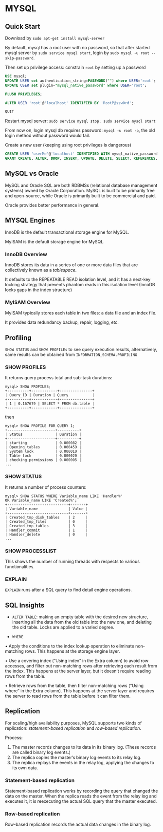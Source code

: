 # MYSQL

## Quick Start

Download by `sudo apt-get install mysql-server`

By default, mysql has a root user with no password, so that after started mysql server by `sudo service mysql start`, login by `sudo mysql -u root --skip-password`.

Then set up privilege access: 
constrain `root` by setting up a password
```sql
USE mysql;
UPDATE USER set authentication_string=PASSWORD("") where USER='root';
UPDATE USER set plugin="mysql_native_password" where USER='root';

FLUSH PRIVILEGES;

ALTER USER 'root'@'localhost' IDENTIFIED BY 'RootP@ssw0rd';

QUIT
```

Restart mysql server: `sudo service mysql stop; sudo service mysql start`

From now on, login mysql db requires password: `mysql -u root -p`, the old login method without password would fail.

Create a new user (keeping using root privileges is dangerous)
```sql
CREATE USER 'userMe'@'localhost' IDENTIFIED WITH mysql_native_password BY 'MyP@ssw0rd';
GRANT CREATE, ALTER, DROP, INSERT, UPDATE, DELETE, SELECT, REFERENCES, RELOAD on *.* TO 'userMe'@'localhost' WITH GRANT OPTION;
```

## MySQL vs Oracle

MySQL and Oracle SQL are both RDBMSs (relational database management systems) owned by Oracle Corporation. MySQL is built to be primarily free and open-source, while Oracle is primarily built to be commercial and paid.

Oracle provides better performance in general.

## MYSQL Engines

InnoDB is the default transactional storage engine for MySQL.

MyISAM is the default storage engine for MySQL.

### InnoDB Overview

InnoDB stores its data in a series of one or more data files that are collectively known as a *tablespace*.

It defaults to the REPEATABLE READ isolation level, and it has a
next-key locking strategy that prevents phantom reads in this isolation level (InnoDB locks gaps in the index structure)

### MyISAM Overview

MyISAM typically stores each table in two files: a data file and an index file.

It provides data redundancy backup, repair, logging, etc.

## Profiling

`SHOW STATUS` and `SHOW PROFILEs` to see query execution results, alternatively, same results can be obtained from `INFORMATION_SCHEMA.PROFILING`

### SHOW PROFILES

It returns query process total and sub-task durations:

```
mysql> SHOW PROFILES;
+----------+------------+---------------+
| Query_ID | Duration | Query           |
+----------+------------+---------------+
| 1 | 0.167679 | SELECT * FROM db.table |
+----------+------------+---------------+
```

then
```
mysql> SHOW PROFILE FOR QUERY 1;
+----------------------+----------+
| Status               | Duration |
+----------------------+----------+
| starting             | 0.000082 |
| Opening tables       | 0.000459 |
| System lock          | 0.000010 |
| Table lock           | 0.000020 |
| checking permissions | 0.000005 |
...
```

### SHOW STATUS

It returns a number of process counters:

```
mysql> SHOW STATUS WHERE Variable_name LIKE 'Handler%'
OR Variable_name LIKE 'Created%';
+----------------------------+-------+
| Variable_name              | Value |
+----------------------------+-------+
| Created_tmp_disk_tables    | 2     |
| Created_tmp_files          | 0     |
| Created_tmp_tables         | 3     |
| Handler_commit             | 1     |
| Handler_delete             | 0     |
...
```

### SHOW PROCESSLIST

This shows the number of running threads with respects to various functionalities.

### EXPLAIN

`EXPLAIN` runs after a SQL query to find detail engine operations.

## SQL Insights

* `ALTER TABLE`: making an empty table with the desired new structure, inserting all the data from the old table into the new one, and deleting the old table. Locks are applied to a varied degree.

* `WHERE`

• Apply the conditions to the index lookup operation to eliminate non-matching
rows. This happens at the storage engine layer.

• Use a covering index (“Using index” in the Extra column) to avoid row accesses,
and filter out non-matching rows after retrieving each result from the index. This
happens at the server layer, but it doesn’t require reading rows from the table.

• Retrieve rows from the table, then filter non-matching rows (“Using where” in the Extra column). This happens at the server layer and requires the server to read rows from the table before it can filter them.

## Replication

For scaling/high availability purposes, MySQL supports two kinds of replication: *statement-based replication* and *row-based
replication*.

Process:
1. The master records changes to its data in its binary log. (These records are called
binary log events.)
2. The replica copies the master’s binary log events to its relay log.
3. The replica replays the events in the relay log, applying the changes to its own data.

### Statement-based replication

Statement-based replication works
by recording the query that changed the data on the master. 
When the replica reads the event from the relay log and executes it, it is reexecuting the actual SQL query that the master executed.

### Row-based replication

Row-based replication records the actual data
changes in the binary log.
